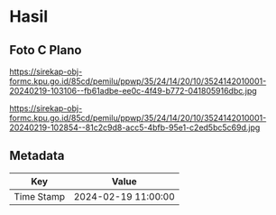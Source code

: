 # Hasil

## Foto C Plano

https://sirekap-obj-formc.kpu.go.id/85cd/pemilu/ppwp/35/24/14/20/10/3524142010001-20240219-103106--fb61adbe-ee0c-4f49-b772-041805916dbc.jpg

https://sirekap-obj-formc.kpu.go.id/85cd/pemilu/ppwp/35/24/14/20/10/3524142010001-20240219-102854--81c2c9d8-acc5-4bfb-95e1-c2ed5bc5c69d.jpg


## Metadata

| Key        | Value               |
| ---------- | ------------------- |
| Time Stamp | 2024-02-19 11:00:00 |




